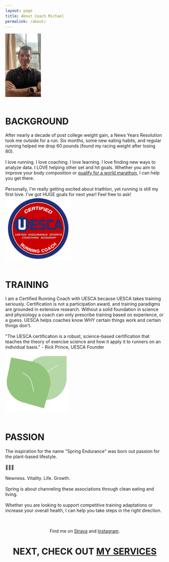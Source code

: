 ```yaml
---
layout: page
title: About Coach Michael
permalink: /about/
---
```


<div class="row">
  <div class="threecol">
    <img height="200px" src="/assets/michaelmcneil-relaxed.jpg" />
    <br><br>
    <h1>BACKGROUND</h1>
      After nearly a decade of post college weight gain, a News Years Resolution took me outside for a run. Six months, some new eating habits, and regular running helped me drop 60 pounds (found my racing weight after losing 80).  
      <br>
      <br>
      I love running. I love coaching. I love learning. I love finding new ways to analyze data. I LOVE helping other set and hit goals. Whether you aim to improve your body composition or <a href="/boston-bound-and-thankful" target="_blank">qualify for a world marathon</a>, I can help you get there.
      <br>
      <br>
      Personally, I'm really getting excited about triathlon, yet running is still my first love. I've got HUGE goals for next year! Feel free to ask!
  </div>
  <div class="threecol">
    <img height="200px" src="/assets/uesca-clipped.png" />
    <br><br>
    <h1>TRAINING</h1>
      I am a Certified Running Coach with UESCA because UESCA takes training seriously. Certification is not a participation award, and training paradigms are grounded in extensive research. Without a solid foundation in science and physiology a coach can only prescribe training based on experience, or a guess.  UESCA helps coaches know WHY certain things work and certain things don't.
      <br>
      <br>
      "The UESCA certification is a robust, science-based certification that teaches the theory of exercise science and how it apply it to runners on an individual basis." - Rick Prince, UESCA Founder

  </div>
  <div class="threecol">
    <img height="200px" src="/assets/logo.png" />
    <br><br>
    <h1>PASSION</h1>
      The inspiration for the name "Spring Endurance" was born out passion for the plant-based lifestyle.
      <br>
      <br>
      💚🌱🌿
      <br>
      <br>
      Newness. Vitality. Life. Growth.
      <br>
      <br>
      Spring is about channeling these associations through clean eating and living.
      <br>
      <br>
      Whether you are looking to support competitive training adaptations or increase your overall health, I can help you take steps in the right direction.

  </div>
</div>
<br>
<br>
<div style="text-align: center;">
  <p> Find me on <a href="https://www.strava.com/athletes/30648228" target="_blank">Strava</a> and <a href="https://www.instagram.com/improvedbyplants/" target="_blank">Instagram</a>.</p> 
  <h1>NEXT, CHECK OUT <a href="/services">MY SERVICES</a></h1>
</div>

[jekyll-organization]: https://github.com/jekyll
